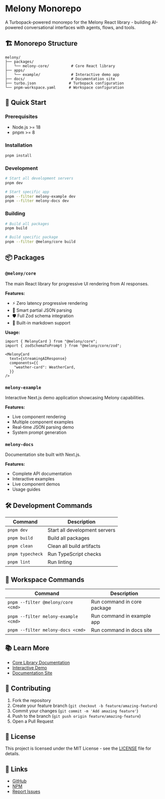 # Melony Monorepo

A Turbopack-powered monorepo for the Melony React library - building AI-powered conversational interfaces with agents, flows, and tools.

## 🏗️ Monorepo Structure

```
melony/
├── packages/
│   └── melony-core/          # Core React library
├── apps/
│   └── example/              # Interactive demo app
├── docs/                     # Documentation site
├── turbo.json               # Turbopack configuration
└── pnpm-workspace.yaml      # Workspace configuration
```

## 🚀 Quick Start

### Prerequisites
- Node.js >= 18
- pnpm >= 8

### Installation
```bash
pnpm install
```

### Development
```bash
# Start all development servers
pnpm dev

# Start specific app
pnpm --filter melony-example dev
pnpm --filter melony-docs dev
```

### Building
```bash
# Build all packages
pnpm build

# Build specific package
pnpm --filter @melony/core build
```

## 📦 Packages

### `@melony/core`
The main React library for progressive UI rendering from AI responses.

**Features:**
- ⚡ Zero latency progressive rendering
- 🎯 Smart partial JSON parsing
- 🛡️ Full Zod schema integration
- 📝 Built-in markdown support

**Usage:**
```tsx
import { MelonyCard } from "@melony/core";
import { zodSchemaToPrompt } from "@melony/core/zod";

<MelonyCard
  text={streamingAIResponse}
  components={{
    "weather-card": WeatherCard,
  }}
/>
```

### `melony-example`
Interactive Next.js demo application showcasing Melony capabilities.

**Features:**
- Live component rendering
- Multiple component examples
- Real-time JSON parsing demo
- System prompt generation

### `melony-docs`
Documentation site built with Next.js.

**Features:**
- Complete API documentation
- Interactive examples
- Live component demos
- Usage guides

## 🛠️ Development Commands

| Command | Description |
|---------|-------------|
| `pnpm dev` | Start all development servers |
| `pnpm build` | Build all packages |
| `pnpm clean` | Clean all build artifacts |
| `pnpm typecheck` | Run TypeScript checks |
| `pnpm lint` | Run linting |

## 🔧 Workspace Commands

| Command | Description |
|---------|-------------|
| `pnpm --filter @melony/core <cmd>` | Run command in core package |
| `pnpm --filter melony-example <cmd>` | Run command in example app |
| `pnpm --filter melony-docs <cmd>` | Run command in docs site |

## 📚 Learn More

- [Core Library Documentation](./packages/melony-core/README.md)
- [Interactive Demo](./apps/example)
- [Documentation Site](./docs)

## 🤝 Contributing

1. Fork the repository
2. Create your feature branch (`git checkout -b feature/amazing-feature`)
3. Commit your changes (`git commit -m 'Add amazing feature'`)
4. Push to the branch (`git push origin feature/amazing-feature`)
5. Open a Pull Request

## 📄 License

This project is licensed under the MIT License - see the [LICENSE](LICENSE) file for details.

## 🔗 Links

- [GitHub](https://github.com/ddaras/melony)
- [NPM](https://www.npmjs.com/package/melony)
- [Report Issues](https://github.com/ddaras/melony/issues)